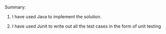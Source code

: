 Summary:

1. I have used Java to implement the solution.

2. I have used Junit to write out all the test cases in the form of unit testing
